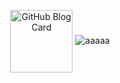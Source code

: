 <p align="center">
 <img width="100px" src="https://cdn-icons-png.flaticon.com/512/1187/1187544.png" align="center" alt="GitHub Blog Card" />
<img src='https://svgshare.com/i/whV.svg' title='aaaaa' />
 
 
</p>
